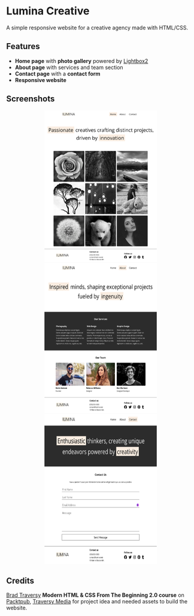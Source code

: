 # Lumina Creative
A simple responsive website for a creative agency made with HTML/CSS.

## Features
- **Home page** with **photo gallery** powered by [Lightbox2](https://lokeshdhakar.com/projects/lightbox2/)
- **About page** with services and team section
- **Contact page** with a **contact form**
- **Responsive website**

## Screenshots
<p align=center>
<img src="screenshots/lumina-creative-home.png" alt="Lumina Creative Home" width="300" height="auto">
<img src="screenshots/lumina-creative-about.png" alt="Lumina Creative Home" width="300" height="400">
<img src="screenshots/lumina-creative-contact.png" alt="Lumina Creative Home" width="300" height="400">
</p>


## Credits
[Brad Traversy](https://github.com/bradtraversy) **Modern HTML & CSS From The Beginning 2.0 course** on [Packtpub](https://www.packtpub.com/en-us/product/modern-html-css-from-the-beginning-20-9781835880562), [Traversy Media](https://www.traversymedia.com/modern-html-css-from-the-beginning) for project idea and needed assets to build the website.
